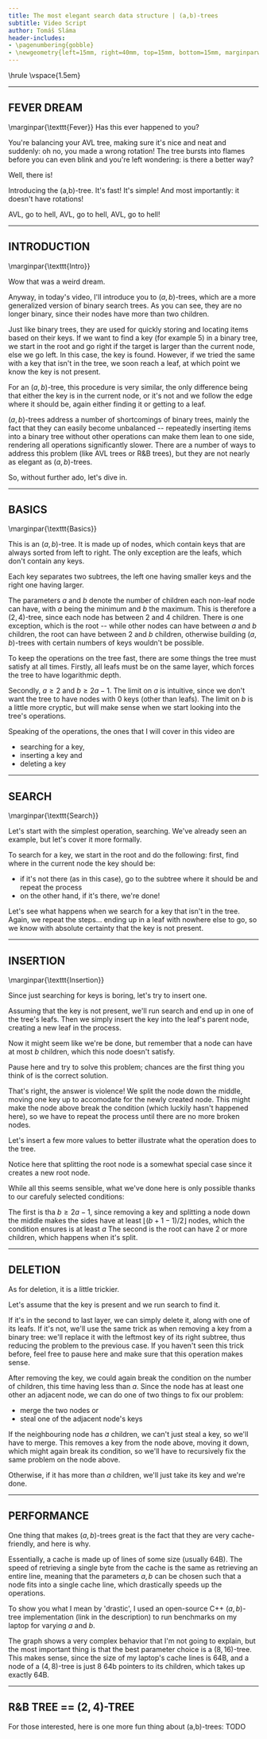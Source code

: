 ```yaml
---
title: The most elegant search data structure | (a,b)-trees
subtitle: Video Script
author: Tomáš Sláma
header-includes:
- \pagenumbering{gobble}
- \newgeometry{left=15mm, right=40mm, top=15mm, bottom=15mm, marginparwidth=30mm}
---
```


\hrule
\vspace{1.5em}

<!--
TODO: dark gray -> darker gray
TODO: target fadeins vs writes (fadeins better?)
-->



---
FEVER DREAM
---

\marginpar{\texttt{Fever}}
Has this ever happened to you?  <!-- grainy footage of AVL rotations -->

You're balancing your AVL tree, making sure it's nice and neat and suddenly: oh no, you made a wrong rotation!
The tree bursts into flames before you can even blink and you're left wondering: is there a better way?

Well, there is!

Introducing the (a,b)-tree.
It's fast!
It's simple!
And most importantly: it doesn't have rotations!

AVL, go to hell, AVL, go to hell, AVL, go to hell!


---
INTRODUCTION
---

\marginpar{\texttt{Intro}}

Wow that was a weird dream.

Anyway, in today's video, I'll introduce you to $(a,b)$-trees, which are a more generalized version of binary search trees.
As you can see, they are no longer binary, since their nodes have more than two children.

Just like binary trees, they are used for quickly storing and locating items based on their keys.
If we want to find a key (for example 5) in a binary tree, we start in the root and go right if the target is larger than the current node, else we go left.
In this case, the key is found.
However, if we tried the same with a key that isn't in the tree, we soon reach a leaf, at which point we know the key is not present.

For an $(a,b)$-tree, this procedure is very similar, the only difference being that either the key is in the current node, or it's not and we follow the edge where it should be, again either finding it or getting to a leaf. <!-- again animate getting to a leaf -->

$(a,b)$-trees address a number of shortcomings of binary trees, mainly the fact that they can easily become unbalanced -- repeatedly inserting items into a binary tree without other operations can make them lean to one side, rendering all operations significantly slower.
There are a number of ways to address this problem (like AVL trees or R&B trees), but they are not nearly as elegant as $(a,b)$-trees.

So, without further ado, let's dive in.


---
BASICS
---

\marginpar{\texttt{Basics}}

This is an $(a,b)$-tree.
It is made up of nodes, which contain keys that are always sorted from left to right.
The only exception are the leafs, which don't contain any keys.

Each key separates two subtrees, the left one having smaller keys and the right one having larger.

The parameters $a$ and $b$ denote the number of children each non-leaf node can have, with $a$ being the minimum and $b$ the maximum.
This is therefore a $(2,4)$-tree, since each node has between $2$ and $4$ children.
There is one exception, which is the root -- while other nodes can have between $a$ and $b$ children, the root can have between $2$ and $b$ children, otherwise building $(a,b)$-trees with certain numbers of keys wouldn't be possible.

To keep the operations on the tree fast, there are some things the tree must satisfy at all times.
Firstly, all leafs must be on the same layer, which forces the tree to have logarithmic depth.

Secondly, $a \ge 2$ and $b \ge 2a - 1$.
The limit on $a$ is intuitive, since we don't want the tree to have nodes with 0 keys (other than leafs).
The limit on $b$ is a little more cryptic, but will make sense when we start looking into the tree's operations.

Speaking of the operations, the ones that I will cover in this video are

- searching for a key,
- inserting a key and
- deleting a key


---
SEARCH
---

\marginpar{\texttt{Search}}

<!-- TODO: case one: present, case two, not present -->

Let's start with the simplest operation, searching.
We've already seen an example, but let's cover it more formally.

To search for a key, we start in the root and do the following: first, find where in the current node the key should be:
- if it's not there (as in this case), go to the subtree where it should be and repeat the process <!-- TODO: ORANGE color? -->
- on the other hand, if it's there, we're done!

Let's see what happens when we search for a key that isn't in the tree.
Again, we repeat the steps... ending up in a leaf with nowhere else to go, so we know with absolute certainty that the key is not present.


---
INSERTION
---

\marginpar{\texttt{Insertion}}

Since just searching for keys is boring, let's try to insert one.

Assuming that the key is not present, we'll run search and end up in one of the tree's leafs. <!-- TODO: again red color, just like previously -->
Then we simply insert the key into the leaf's parent node, creating a new leaf in the process.

Now it might seem like we're be done, but remember that a node can have at most $b$ children, which this node doesn't satisfy.

Pause here and try to solve this problem; chances are the first thing you think of is the correct solution.

That's right, the answer is violence!
We split the node down the middle, moving one key up to accomodate for the newly created node.
This might make the node above break the condition (which luckily hasn't happened here), so we have to repeat the process until there are no more broken nodes. <!-- highlight the top node -->

Let's insert a few more values to better illustrate what the operation does to the tree.

Notice here that splitting the root node is a somewhat special case since it creates a new root node.

While all this seems sensible, what we've done here is only possible thanks to our carefuly selected conditions:

The first is tha $b \ge 2a - 1$, since removing a key and splitting a node down the middle makes the sides have at least $\lfloor (b + 1 - 1) / 2 \rfloor$ nodes, which the condition ensures is at least $a$
The second is the root can have $2$ or more children, which happens when it's split.


---
DELETION
---

As for deletion, it is a little trickier.

Let's assume that the key is present and we run search to find it.

If it's in the second to last layer, we can simply delete it, along with one of its leafs.
If it's not, we'll use the same trick as when removing a key from a binary tree: we'll replace it with the leftmost key of its right subtree, thus reducing the problem to the previous case.
If you haven't seen this trick before, feel free to pause here and make sure that this operation makes sense.

After removing the key, we could again break the condition on the number of children, this time having less than $a$.
Since the node has at least one other an adjacent node, we can do one of two things to fix our problem:

- merge the two nodes or
- steal one of the adjacent node's keys

If the neighbouring node has $a$ children, we can't just steal a key, so we'll have to merge.
This removes a key from the node above, moving it down, which might again break its condition, so we'll have to recursively fix the same problem on the node above.

Otherwise, if it has more than $a$ children, we'll just take its key and we're done.


---
PERFORMANCE
---

One thing that makes $(a,b)$-trees great is the fact that they are very cache-friendly, and here is why.

Essentially, a cache is made up of lines of some size (usually 64B).
The speed of retrieving a single byte from the cache is the same as retrieving an entire line, meaning that the parameters $a,b$ can be chosen such that a node fits into a single cache line, which drastically speeds up the operations.

To show you what I mean by 'drastic', I used an open-source C++ $(a,b)$-tree implementation (link in the description) to run benchmarks on my laptop for varying $a$ and $b$.

The graph shows a very complex behavior that I'm not going to explain, but the most important thing is that the best parameter choice is a $(8,16)$-tree.
This makes sense, since the size of my laptop's cache lines is 64B, and a node of a $(4,8)$-tree is just $8$ 64b pointers to its children, which takes up exactly 64B.


---
R&B TREE == $(2,4)$-TREE
---

For those interested, here is one more fun thing about (a,b)-trees: TODO
